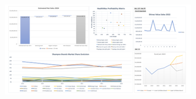 ![CosmeticsMarket](https://github.com/asaad2k/CosmeticsMarketAnalysis/blob/main/CosmeticsMarketDashBoard.png?raw=true)
